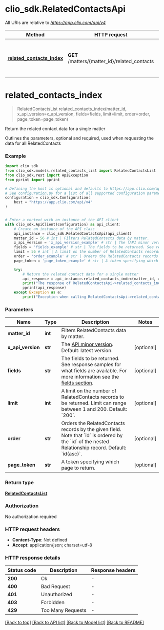 # clio_sdk.RelatedContactsApi

All URIs are relative to *https://app.clio.com/api/v4*

Method | HTTP request | Description
------------- | ------------- | -------------
[**related_contacts_index**](RelatedContactsApi.md#related_contacts_index) | **GET** /matters/{matter_id}/related_contacts | Return the related contact data for a single matter


# **related_contacts_index**
> RelatedContactsList related_contacts_index(matter_id, x_api_version=x_api_version, fields=fields, limit=limit, order=order, page_token=page_token)

Return the related contact data for a single matter

Outlines the parameters, optional and required, used when requesting the data for all RelatedContacts

### Example


```python
import clio_sdk
from clio_sdk.models.related_contacts_list import RelatedContactsList
from clio_sdk.rest import ApiException
from pprint import pprint

# Defining the host is optional and defaults to https://app.clio.com/api/v4
# See configuration.py for a list of all supported configuration parameters.
configuration = clio_sdk.Configuration(
    host = "https://app.clio.com/api/v4"
)


# Enter a context with an instance of the API client
with clio_sdk.ApiClient(configuration) as api_client:
    # Create an instance of the API class
    api_instance = clio_sdk.RelatedContactsApi(api_client)
    matter_id = 56 # int | Filters RelatedContacts data by matter.
    x_api_version = 'x_api_version_example' # str | The [API minor version](#section/Minor-Versions). Default: latest version. (optional)
    fields = 'fields_example' # str | The fields to be returned. See response samples for what fields are available. For more information see the [fields section](#section/Fields). (optional)
    limit = 56 # int | A limit on the number of RelatedContacts records to be returned. Limit can range between 1 and 200. Default: `200`. (optional)
    order = 'order_example' # str | Orders the RelatedContacts records by the given field. Note that `id` is ordered by the `id` of the nested Relationship record. Default: `id(asc)`. (optional)
    page_token = 'page_token_example' # str | A token specifying which page to return. (optional)

    try:
        # Return the related contact data for a single matter
        api_response = api_instance.related_contacts_index(matter_id, x_api_version=x_api_version, fields=fields, limit=limit, order=order, page_token=page_token)
        print("The response of RelatedContactsApi->related_contacts_index:\n")
        pprint(api_response)
    except Exception as e:
        print("Exception when calling RelatedContactsApi->related_contacts_index: %s\n" % e)
```



### Parameters


Name | Type | Description  | Notes
------------- | ------------- | ------------- | -------------
 **matter_id** | **int**| Filters RelatedContacts data by matter. | 
 **x_api_version** | **str**| The [API minor version](#section/Minor-Versions). Default: latest version. | [optional] 
 **fields** | **str**| The fields to be returned. See response samples for what fields are available. For more information see the [fields section](#section/Fields). | [optional] 
 **limit** | **int**| A limit on the number of RelatedContacts records to be returned. Limit can range between 1 and 200. Default: &#x60;200&#x60;. | [optional] 
 **order** | **str**| Orders the RelatedContacts records by the given field. Note that &#x60;id&#x60; is ordered by the &#x60;id&#x60; of the nested Relationship record. Default: &#x60;id(asc)&#x60;. | [optional] 
 **page_token** | **str**| A token specifying which page to return. | [optional] 

### Return type

[**RelatedContactsList**](RelatedContactsList.md)

### Authorization

No authorization required

### HTTP request headers

 - **Content-Type**: Not defined
 - **Accept**: application/json; charset=utf-8

### HTTP response details

| Status code | Description | Response headers |
|-------------|-------------|------------------|
**200** | Ok |  -  |
**400** | Bad Request |  -  |
**401** | Unauthorized |  -  |
**403** | Forbidden |  -  |
**429** | Too Many Requests |  -  |

[[Back to top]](#) [[Back to API list]](../README.md#documentation-for-api-endpoints) [[Back to Model list]](../README.md#documentation-for-models) [[Back to README]](../README.md)

